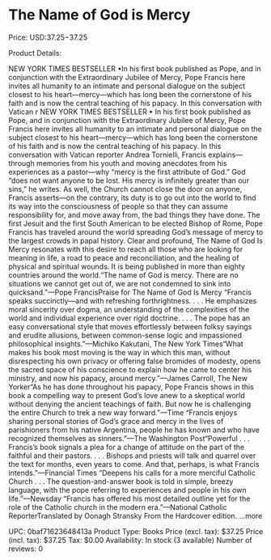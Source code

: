 # The Name of God is Mercy

Price: USD:$37.25-$37.25

Product Details:

NEW YORK TIMES BESTSELLER •In his first book published as Pope, and in conjunction with the Extraordinary Jubilee of Mercy, Pope Francis here invites all humanity to an intimate and personal dialogue on the subject closest to his heart—mercy—which has long been the cornerstone of his faith and is now the central teaching of his papacy. In this conversation with Vatican r NEW YORK TIMES BESTSELLER • In his first book published as Pope, and in conjunction with the Extraordinary Jubilee of Mercy, Pope Francis here invites all humanity to an intimate and personal dialogue on the subject closest to his heart—mercy—which has long been the cornerstone of his faith and is now the central teaching of his papacy. In this conversation with Vatican reporter Andrea Tornielli, Francis explains—through memories from his youth and moving anecdotes from his experiences as a pastor—why “mercy is the first attribute of God.” God “does not want anyone to be lost. His mercy is infinitely greater than our sins,” he writes. As well, the Church cannot close the door on anyone, Francis asserts—on the contrary, its duty is to go out into the world to find its way into the consciousness of people so that they can assume responsibility for, and move away from, the bad things they have done. The first Jesuit and the first South American to be elected Bishop of Rome, Pope Francis has traveled around the world spreading God’s message of mercy to the largest crowds in papal history. Clear and profound, The Name of God Is Mercy resonates with this desire to reach all those who are looking for meaning in life, a road to peace and reconciliation, and the healing of physical and spiritual wounds. It is being published in more than eighty countries around the world.“The name of God is mercy. There are no situations we cannot get out of, we are not condemned to sink into quicksand.”—Pope FrancisPraise for The Name of God Is Mercy “Francis speaks succinctly—and with refreshing forthrightness. . . . He emphasizes moral sincerity over dogma, an understanding of the complexities of the world and individual experience over rigid doctrine. . . . The pope has an easy conversational style that moves effortlessly between folksy sayings and erudite allusions, between common-sense logic and impassioned philosophical insights.”—Michiko Kakutani, The New York Times“What makes his book most moving is the way in which this man, without disrespecting his own privacy or offering false bromides of modesty, opens the sacred space of his conscience to explain how he came to center his ministry, and now his papacy, around mercy.”—James Carroll, The New Yorker“As he has done throughout his papacy, Pope Francis shows in this book a compelling way to present God’s love anew to a skeptical world without denying the ancient teachings of faith. But now he is challenging the entire Church to trek a new way forward.”—Time “Francis enjoys sharing personal stories of God’s grace and mercy in the lives of parishioners from his native Argentina, people he has known and who have recognized themselves as sinners.”—The Washington Post“Powerful . . . Francis’s book signals a plea for a change of attitude on the part of the faithful and their pastors. . . . Bishops and priests will talk and quarrel over the text for months, even years to come. And that, perhaps, is what Francis intends.”—Financial Times “Deepens his calls for a more merciful Catholic Church . . . The question-and-answer book is told in simple, breezy language, with the pope referring to experiences and people in his own life.”—Newsday “Francis has offered his most detailed outline yet for the role of the Catholic church in the modern era.”—National Catholic ReporterTranslated by Oonagh Stransky From the Hardcover edition. ...more

UPC: 0baf71623648413a
Product Type: Books
Price (excl. tax): $37.25
Price (incl. tax): $37.25
Tax: $0.00
Availability: In stock (3 available)
Number of reviews: 0